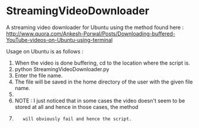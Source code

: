 StreamingVideoDownloader
========================

A streaming video downloader for Ubuntu using the method found here : http://www.quora.com/Ankesh-Porwal/Posts/Downloading-buffered-YouTube-videos-on-Ubuntu-using-terminal

Usage on Ubuntu is as follows :

1. When the video is done buffering, cd to the location where the script is.
2. python StreamingVideoDownloader.py
3. Enter the file name.
4. The file will be saved in the home directory of the user with the given file name.
5. 
6. NOTE : I just noticed that in some cases the video doesn't seem to be stored at all and hence in those cases, the method
7.        will obviously fail and hence the script.
